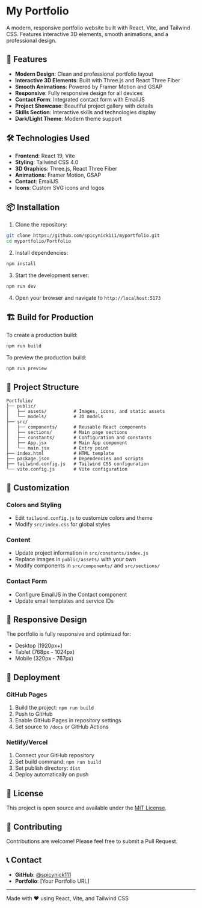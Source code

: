 # My Portfolio

A modern, responsive portfolio website built with React, Vite, and Tailwind CSS. Features interactive 3D elements, smooth animations, and a professional design.

## 🚀 Features

- **Modern Design**: Clean and professional portfolio layout
- **Interactive 3D Elements**: Built with Three.js and React Three Fiber
- **Smooth Animations**: Powered by Framer Motion and GSAP
- **Responsive**: Fully responsive design for all devices
- **Contact Form**: Integrated contact form with EmailJS
- **Project Showcase**: Beautiful project gallery with details
- **Skills Section**: Interactive skills and technologies display
- **Dark/Light Theme**: Modern theme support

## 🛠️ Technologies Used

- **Frontend**: React 19, Vite
- **Styling**: Tailwind CSS 4.0
- **3D Graphics**: Three.js, React Three Fiber
- **Animations**: Framer Motion, GSAP
- **Contact**: EmailJS
- **Icons**: Custom SVG icons and logos

## 📦 Installation

1. Clone the repository:
```bash
git clone https://github.com/spicynick111/myportfolio.git
cd myportfolio/Portfolio
```

2. Install dependencies:
```bash
npm install
```

3. Start the development server:
```bash
npm run dev
```

4. Open your browser and navigate to `http://localhost:5173`

## 🏗️ Build for Production

To create a production build:

```bash
npm run build
```

To preview the production build:

```bash
npm run preview
```

## 📁 Project Structure

```
Portfolio/
├── public/
│   ├── assets/          # Images, icons, and static assets
│   └── models/          # 3D models
├── src/
│   ├── components/      # Reusable React components
│   ├── sections/        # Main page sections
│   ├── constants/       # Configuration and constants
│   ├── App.jsx          # Main App component
│   └── main.jsx         # Entry point
├── index.html           # HTML template
├── package.json         # Dependencies and scripts
├── tailwind.config.js   # Tailwind CSS configuration
└── vite.config.js       # Vite configuration
```

## 🎨 Customization

### Colors and Styling
- Edit `tailwind.config.js` to customize colors and theme
- Modify `src/index.css` for global styles

### Content
- Update project information in `src/constants/index.js`
- Replace images in `public/assets/` with your own
- Modify components in `src/components/` and `src/sections/`

### Contact Form
- Configure EmailJS in the Contact component
- Update email templates and service IDs

## 📱 Responsive Design

The portfolio is fully responsive and optimized for:
- Desktop (1920px+)
- Tablet (768px - 1024px)
- Mobile (320px - 767px)

## 🚀 Deployment

### GitHub Pages
1. Build the project: `npm run build`
2. Push to GitHub
3. Enable GitHub Pages in repository settings
4. Set source to `/docs` or GitHub Actions

### Netlify/Vercel
1. Connect your GitHub repository
2. Set build command: `npm run build`
3. Set publish directory: `dist`
4. Deploy automatically on push

## 📄 License

This project is open source and available under the [MIT License](LICENSE).

## 🤝 Contributing

Contributions are welcome! Please feel free to submit a Pull Request.

## 📞 Contact

- **GitHub**: [@spicynick111](https://github.com/spicynick111)
- **Portfolio**: [Your Portfolio URL]

---

Made with ❤️ using React, Vite, and Tailwind CSS
